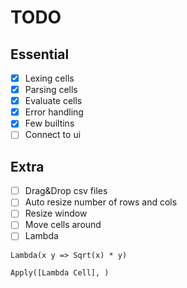 # TODO

## Essential

- [x] Lexing cells
- [x] Parsing cells
- [x] Evaluate cells
- [x] Error handling
- [x] Few builtins
- [ ] Connect to ui

## Extra
- [ ] Drag&Drop csv files
- [ ] Auto resize number of rows and cols 
- [ ] Resize window
- [ ] Move cells around
- [ ] Lambda 

```
Lambda(x y => Sqrt(x) * y) 

Apply([Lambda Cell], )
```

